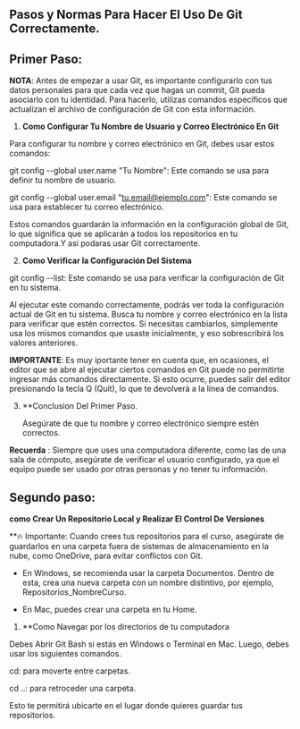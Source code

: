 ## Pasos y Normas Para Hacer El Uso De Git Correctamente. 

## Primer Paso:

**NOTA**: Antes de empezar a usar Git, es importante configurarlo con tus datos personales para que cada vez que hagas un commit, Git pueda asociarlo con tu identidad. Para hacerlo, utilizas comandos específicos que actualizan el archivo de configuración de Git con esta información.

1. **Como Configurar Tu Nombre de Usuario y Correo Electrónico En Git**
    
 Para configurar tu nombre y correo electrónico en Git, debes usar estos comandos:

 git config --global user.name "Tu Nombre": Este comando se usa para definir tu nombre de usuario.

 git config --global user.email "tu.email@ejemplo.com": Este comando se usa para establecer tu correo electrónico.

 Estos comandos guardarán la información en la configuración global de Git, lo que significa que se aplicarán a todos los repositorios en tu computadora.Y asi podaras usar Git correctamente.


2. **Como Verificar la Configuración Del Sistema**

  git config --list: Este comando se usa para verificar la configuración de Git en tu sistema. 

 Al ejecutar este comando correctamente, podrás ver toda la configuración actual de Git en tu sistema. Busca tu nombre y correo electrónico en la lista para verificar que estén correctos. Si necesitas cambiarlos, simplemente usa los mismos comandos que usaste 
 inicialmente, y eso sobrescribirá los valores anteriores.

 **IMPORTANTE**: Es muy iportante tener en cuenta que, en ocasiones, el editor que se abre al ejecutar ciertos comandos en Git puede no permitirte ingresar más comandos directamente. Si esto ocurre, puedes salir del editor presionando la tecla Q (Quit), lo que te
 devolverá a la línea de comandos. 

 3. **Conclusion Del Primer Paso.

    Asegúrate de que tu nombre y correo electrónico siempre estén correctos.
    
**Recuerda** : Siempre que uses una computadora diferente, como las de una sala de cómputo, asegúrate de verificar el usuario configurado, ya que el equipo puede ser usado por otras personas y no tener tu información.

 ## Segundo paso:

  **como Crear Un Repositorio Local y Realizar El Control De Versiones**

  **🔥 Importante: Cuando crees tus repositorios para el curso, asegúrate de guardarlos en una carpeta fuera de sistemas de almacenamiento en la nube, como OneDrive, para evitar conflictos con Git.

  - En Windows, se recomienda usar la carpeta Documentos. Dentro de esta, crea una nueva carpeta con un nombre distintivo, por ejemplo, Repositorios_NombreCurso.

  - En Mac, puedes crear una carpeta en tu Home.

1. **Como Navegar por los directorios de tu computadora

  Debes Abrir Git Bash si estás en Windows o Terminal en Mac. Luego, debes usar los siguientes comandos. 
  
  cd: para moverte entre carpetas.
  
  cd ..: para retroceder una carpeta.

  Esto te permitirá ubicarte en el lugar donde quieres guardar tus repositorios.

 


